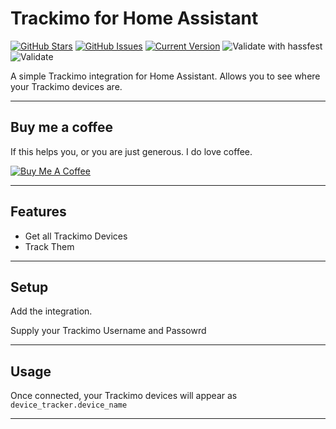 # Trackimo for Home Assistant

[![GitHub Stars](https://img.shields.io/github/stars/troykelly/hacs-trackimo.svg)](https://github.com/troykelly/hacs-trackimo/stargazers) [![GitHub Issues](https://img.shields.io/github/issues/troykelly/hacs-trackimo.svg)](https://github.com/troykelly/hacs-trackimo/issues) [![Current Version](https://img.shields.io/badge/version-0.0.14-green.svg)](https://github.com/troykelly/hacs-trackimo) ![Validate with hassfest](https://github.com/troykelly/hacs-trackimo/workflows/Validate%20with%20hassfest/badge.svg?branch=master) ![Validate](https://github.com/troykelly/hacs-trackimo/workflows/Validate/badge.svg)

A simple Trackimo integration for Home Assistant. Allows you to see where your Trackimo devices are.

---

## Buy me a coffee

If this helps you, or you are just generous. I do love coffee.

<a href="https://buymeacoff.ee/troykelly" target="_blank"><img src="https://www.buymeacoffee.com/assets/img/custom_images/orange_img.png" alt="Buy Me A Coffee" style="height: auto !important;width: auto !important;" ></a>

---

## Features

- Get all Trackimo Devices
- Track Them

---

## Setup

Add the integration.

Supply your Trackimo Username and Passowrd

---

## Usage

Once connected, your Trackimo devices will appear as `device_tracker.device_name`

---
